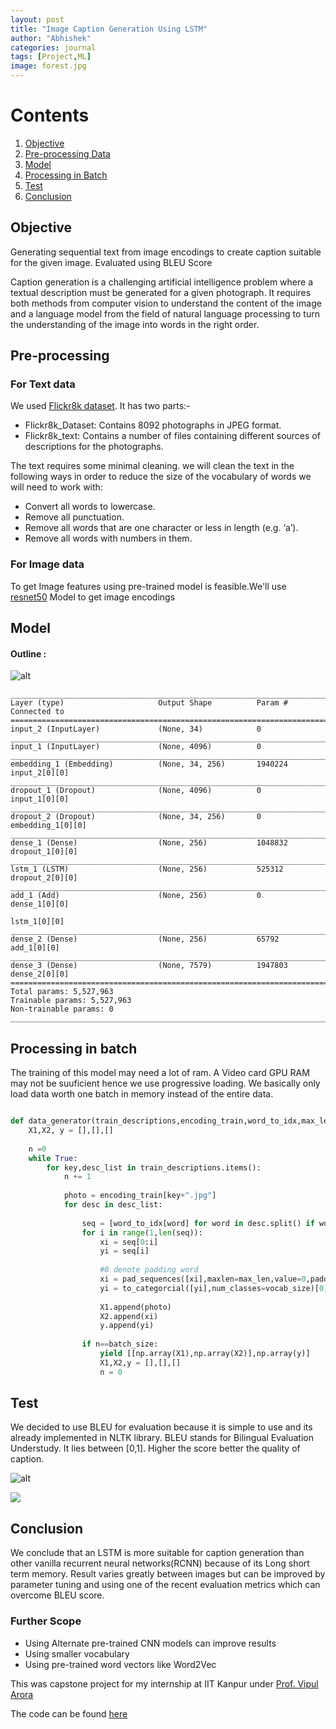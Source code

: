 ```yaml
---
layout: post
title: "Image Caption Generation Using LSTM"
author: "Abhishek"
categories: journal
tags: [Project,ML]
image: forest.jpg
---
```

# Contents

1. [Objective](#objective)
2. [Pre-processing Data](#pre-processing)
3. [Model](#model)
4. [Processing in Batch](#processing-in-batch)
5. [Test](#test)
6. [Conclusion](#conclusion)

## Objective

Generating sequential text from image encodings to create caption suitable for the given image. Evaluated using BLEU Score


Caption generation is a challenging artificial intelligence problem where a textual description must be generated for a given photograph. It requires both methods from computer vision to understand the content of the image and a language model from the field of natural language processing to turn the understanding of the image into words in the right order.

## Pre-processing

### For Text data

We used [Flickr8k dataset](https://www.kaggle.com/ming666/flicker8k-dataset). It has two parts:-
* Flickr8k_Dataset: Contains 8092 photographs in JPEG format.
* Flickr8k_text: Contains a number of files containing different sources of descriptions for the photographs.

The text requires some minimal cleaning. we will clean the text in the following ways in order to reduce the size of the vocabulary of words we will need to work with:

* Convert all words to lowercase.
* Remove all punctuation.
* Remove all words that are one character or less in length (e.g. ‘a’).
* Remove all words with numbers in them.

### For Image data

To get Image features using pre-trained model is feasible.We'll use [resnet50](https://arxiv.org/abs/1512.03385) Model to get image encodings


## Model
#### Outline :
![alt](https://drive.google.com/uc?export=view&id=1WmhME7QXQ6FAnu6Y_WwHknSYvdqJXYp-)

```
____________________________________________________________________________________________________
Layer (type)                     Output Shape          Param #     Connected to
====================================================================================================
input_2 (InputLayer)             (None, 34)            0
____________________________________________________________________________________________________
input_1 (InputLayer)             (None, 4096)          0
____________________________________________________________________________________________________
embedding_1 (Embedding)          (None, 34, 256)       1940224     input_2[0][0]
____________________________________________________________________________________________________
dropout_1 (Dropout)              (None, 4096)          0           input_1[0][0]
____________________________________________________________________________________________________
dropout_2 (Dropout)              (None, 34, 256)       0           embedding_1[0][0]
____________________________________________________________________________________________________
dense_1 (Dense)                  (None, 256)           1048832     dropout_1[0][0]
____________________________________________________________________________________________________
lstm_1 (LSTM)                    (None, 256)           525312      dropout_2[0][0]
____________________________________________________________________________________________________
add_1 (Add)                      (None, 256)           0           dense_1[0][0]
                                                                   lstm_1[0][0]
____________________________________________________________________________________________________
dense_2 (Dense)                  (None, 256)           65792       add_1[0][0]
____________________________________________________________________________________________________
dense_3 (Dense)                  (None, 7579)          1947803     dense_2[0][0]
====================================================================================================
Total params: 5,527,963
Trainable params: 5,527,963
Non-trainable params: 0
____________________________________________________________________________________________________
```
## Processing in batch

The training of this model may need a lot of ram. A Video card GPU RAM may not be suuficient hence we use progressive loading. We basically only load data worth one batch in memory instead of the entire data.

```python

def data_generator(train_descriptions,encoding_train,word_to_idx,max_len,batch_size):
    X1,X2, y = [],[],[]
    
    n =0
    while True:
        for key,desc_list in train_descriptions.items():
            n += 1
            
            photo = encoding_train[key+".jpg"]
            for desc in desc_list:
                
                seq = [word_to_idx[word] for word in desc.split() if word in word_to_idx]
                for i in range(1,len(seq)):
                    xi = seq[0:i]
                    yi = seq[i]
                    
                    #0 denote padding word
                    xi = pad_sequences([xi],maxlen=max_len,value=0,padding='post')[0]
                    yi = to_categorcial([yi],num_classes=vocab_size)[0]
                    
                    X1.append(photo)
                    X2.append(xi)
                    y.append(yi)
                    
                if n==batch_size:
                    yield [[np.array(X1),np.array(X2)],np.array(y)]
                    X1,X2,y = [],[],[]
                    n = 0


``` 

## Test 

We decided to use BLEU for evaluation because it is simple to use and its already
implemented in NLTK library. BLEU stands for Bilingual Evaluation Understudy. It lies between [0,1]. Higher the score better the quality of caption.

![alt](https://drive.google.com/uc?export=view&id=1C75tc4PA2kI8mQRQVSYktEHozxDWOPUW)

![](https://drive.google.com/uc?export=view&id=1UWXq6kdjVS_HRyHzMswHDRqXwJoJbHI0)

## Conclusion 

We conclude that an LSTM is more suitable for caption generation than other vanilla recurrent neural networks(RCNN) because of its Long short term memory. Result varies greatly between images but can be improved by parameter
tuning and using one of the recent evaluation metrics which can overcome BLEU score.

### Further Scope

* Using Alternate pre-trained CNN models can improve results
* Using smaller vocabulary
* Using pre-trained word vectors like Word2Vec 

This was capstone project for my internship at IIT Kanpur under [Prof. Vipul Arora](https://scholar.google.co.in/citations?user=SC9YYPAAAAAJ&hl=en)

The code can be found [here](https://www.kaggle.com/abhishekgawande/image-caption-eda)
